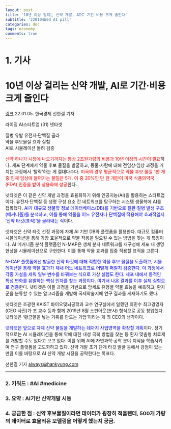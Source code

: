 ```yaml
---
layout: post
title: '10년 이상 걸리는 신약 개발, AI로 기간·비용 크게 줄인다'
subtitle: '220104Wed AI pill'
categories: doc
tags: economy
comments: true
---
```

# 1. 기사

10년 이상 걸리는 신약 개발, AI로 기간·비용 크게 줄인다
==========
[링크](https://news.naver.com/main/read.naver?mode=LPOD&mid=sec&oid=015&aid=0004649022)
22.01.05. 한국경제 선한결 기자   

라이징 AI스타트업 (31) 넷타겟   

질병 유발 유전자·단백질 골라   
약물 후보물질 효과 실험   
AI로 시뮬레이션 돌려 검증   

<span style="color:red">신약 하나가 시장에 나오기까지는 통상 2조원가량의 비용과 10년 이상의 시간이 필요</span>하다. 세포 단계에서 약물 후보 물질을 발굴하고, 동물·사람에 대해 전임상·임상 과정을 거치는 과정에서 ‘탈락’하는 게 절대다수다. <span style="color:red">미국의 경우 평균적으로 약물 후보 물질 1만 개 중 인체 임상에 들어가는 물질은 5개. 이 중 20%인 단 한 개만이 미국 식품의약국(FDA) 인증을 받아 상용화에 성공</span>한다.   

넷타겟은 이 같은 신약 개발 과정을 효율화하기 위해 인공지능(AI)을 활용하는 스타트업이다. 유전자·단백질 등 생명 구성 요소 간 네트워크를 탐구하는 시스템 생물학에 AI를 접목했다. <span style="color:blue">AI가 대규모 생물학 정보 데이터베이스(DB)를 기반으로 질환·질병 발생 구조(메커니즘)를 분석하고, 이를 통해 약물을 어느 유전자나 단백질에 적용해야 효과적일지 ‘신약 타깃(표적)’을 골라내는 식</span>이다.   

넷타겟은 신약 타깃 선정 과정에 자체 AI 기반 DB와 플랫폼을 활용한다. 대규모 컴퓨터시뮬레이션을 통해 가장 효율적으로 약물 작용을 일으킬 수 있는 방법을 찾는 게 특징이다. AI 메커니즘 분석 플랫폼인 N-MAP은 생체 분자 네트워크를 재구성해 세포 내 생명 현상을 시뮬레이션으로 구현한다. 이를 통해 약물 효과를 집중 적용할 표적을 고른다.   

<span style="color:blue">N-CAP 플랫폼에선 발굴한 신약 타깃에 대해 적합한 약물 후보 물질을 도출하고, 시뮬레이션을 통해 약물 효과가 체내 어느 네트워크로 어떻게 퍼질지 검증한다. 이 과정에서 각종 가설을 세워 일부 변수를 바꿔보는 식으로 가상 실험도 한다. 세포 내에서 동적인 특성 변화를 유발하는 핵심 인자를 찾는 과정이다. 여기서 나온 결과를 이후 실제 실험으로 검증</span>한다. 넷타겟은 이들 과정을 기반으로 암세포 유형별 약물 효능을 예측하고, 환자군을 분류할 수 있는 알고리즘을 개발해 국제학술지에 연구 결과를 게재하기도 했다.   

넷타겟은 조광현 KAIST 바이오및뇌공학과 교수 연구실에서 일했던 최민수 최고경영자(CEO·사진)가 조 교수 등과 함께 2019년 8월 스핀아웃(분사) 형식으로 공동 창업했다. 넷타겟은 ‘황금알을 낳는 거위를 만드는 기업’이라는 게 최 CEO의 생각이다.   

<span style="color:blue">넷타겟은 앞으로 자체 신약 물질을 개발하는 데까지 사업영역을 확장할 계획</span>이다. 장기적으로는 AI 시뮬레이션을 통해 약에 대한 내성 극복 방법을 찾는 등 환자 맞춤형 치료제를 개발할 수도 있다고 보고 있다. 이를 위해 AI에 자연과학·공학 분야 지식을 학습시키며 연구 플랫폼을 고도화하고 있다. 신약 개발 초기 단계 타깃 발굴 등에서 강점이 있는 만큼 이를 바탕으로 AI 신약 개발 시장을 공략한다는 목표다.   

선한결 기자 always@hankyung.com   
* * *

### 2. 키워드 : \#AI \#medicine
### 3. 요약 : AI기반 신약개발 시동
### 4. 궁금한 점 : 신약 후보물질이라면 데이터가 굉장히 적을텐데, 500개 가량의 데이터로 효율적은 모델링을 어떻게 했는지 궁금.